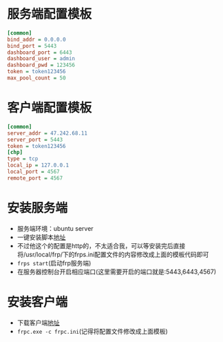 # 服务端配置模板
```ini
[common]
bind_addr = 0.0.0.0
bind_port = 5443
dashboard_port = 6443
dashboard_user = admin
dashboard_pwd = 123456
token = token123456
max_pool_count = 50

```
# 客户端配置模板
```ini
[common]
server_addr = 47.242.68.11
server_port = 5443
token = token123456
[chp]
type = tcp
local_ip = 127.0.0.1
local_port = 4567
remote_port = 4567
```
# 安装服务端
- 服务端环境：ubuntu server
- 一键安装脚本[地址](https://github.com/MvsCode/frps-onekey)
- 不过他这个的配置是http的，不太适合我，可以等安装完后直接将/usr/local/frp/下的frps.ini配置文件的内容修改成上面的模板代码即可
- `frps start`(启动frp服务端)
- 在服务器控制台开启相应端口(这里需要开启的端口就是:5443,6443,4567)
# 安装客户端
- 下载客户端[地址](https://github.com/fatedier/frp/releases/tag/v0.34.0)
- `frpc.exe -c frpc.ini`(记得将配置文件修改成上面模板)
